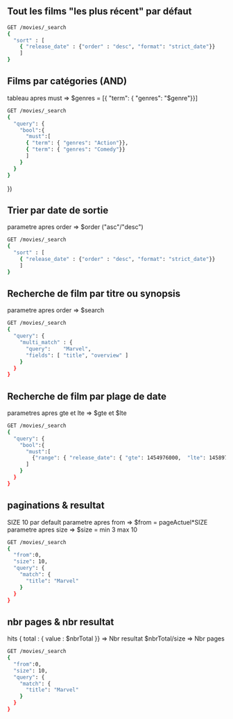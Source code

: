 ## Tout les films "les plus récent" par défaut

````bash
GET /movies/_search
{
  "sort" : [
    { "release_date" : {"order" : "desc", "format": "strict_date"}}
    ]
}
````

## Films par catégories (AND)
tableau apres must => $genres = [{ "term": { "genres": "$genre"}}]
````bash
GET /movies/_search
{
  "query": {
    "bool":{
      "must":[
      { "term": { "genres": "Action"}},
      { "term": { "genres": "Comedy"}}
      ]
    }
  }
}
````
    
})

## Trier par date de sortie
parametre apres order => $order ("asc"/"desc")
````bash
GET /movies/_search
{
  "sort" : [
    { "release_date" : {"order" : "desc", "format": "strict_date"}}
    ]
}
````

## Recherche de film par titre ou synopsis
parametre apres order => $search
````bash
GET /movies/_search
{
  "query": {
    "multi_match" : {
      "query":    "Marvel", 
      "fields": [ "title", "overview" ] 
    }
  }
}
````

## Recherche de film par plage de date
parametres apres gte et lte => $gte et $lte
````bash
GET /movies/_search
{
  "query": {
    "bool":{
      "must":[
        {"range": { "release_date": { "gte": 1454976000,  "lte": 1458976000}}}
      ]
    }
  }
}
````

## paginations & resultat
SIZE 10 par default
parametre apres from  => $from = pageActuel*SIZE
parametre apres size  => $size = min 3 max 10
````bash
GET /movies/_search
{
  "from":0,
  "size": 10,
  "query": {
    "match": {
      "title": "Marvel"
    }
  }
}
````

## nbr pages & nbr resultat
hits { total : { value : $nbrTotal }}  => Nbr resultat
$nbrTotal/size => Nbr pages
````bash
GET /movies/_search
{
  "from":0,
  "size": 10,
  "query": {
    "match": {
      "title": "Marvel"
    }
  }
}
````
